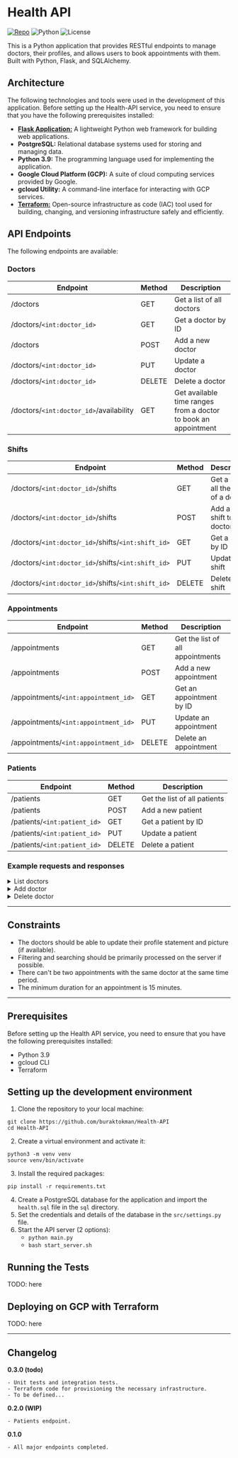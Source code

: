 # Health API #

[![Repo](https://img.shields.io/badge/source-GitHub-303030.svg?maxAge=3600&style=flat-square)](https://github.com/buraktokman/Health-API) ![Python](https://img.shields.io/badge/python-3.9-blue.svg?maxAge=3600&style=flat-square) ![License](https://img.shields.io/badge/License-EULA-orange) 
<!-- https://shields.io/ -->

This is a Python application that provides RESTful endpoints to manage doctors, their profiles, and allows users to book appointments with them. Built with Python, Flask, and SQLAlchemy.

## Architecture

The following technologies and tools were used in the development of this application. Before setting up the Health-API service, you need to ensure that you have the following prerequisites installed:

- [**Flask Application:**](https://flask.palletsprojects.com/) A lightweight Python web framework for building web applications.
- **PostgreSQL:** Relational database systems used for storing and managing data.
- **Python 3.9:** The programming language used for implementing the application.
- **Google Cloud Platform (GCP):** A suite of cloud computing services provided by Google.
- **gcloud Utility:** A command-line interface for interacting with GCP services.
- [**Terraform:**](https://www.terraform.io/) Open-source infrastructure as code (IAC) tool used for building, changing, and versioning infrastructure safely and efficiently. 

## API Endpoints ##
The following endpoints are available:

### Doctors ###

| Endpoint                 | Method | Description               |
|--------------------------|--------|---------------------------|
| /doctors                 | GET    | Get a list of all doctors |
| /doctors/`<int:doctor_id>` | GET    | Get a doctor by ID        |
| /doctors                 | POST   | Add a new doctor          |
| /doctors/`<int:doctor_id>` | PUT    | Update a doctor           |
| /doctors/`<int:doctor_id>` | DELETE | Delete a doctor           |
| /doctors/`<int:doctor_id>`/availability | GET | Get available time ranges from a doctor to book an appointment |


### Shifts ###

| Endpoint                                       | Method | Description |
|------------------------------------------------|--------|-------------|
| /doctors/`<int:doctor_id>`/shifts                | GET    | Get a list of all the shifts of a doctor |
| /doctors/`<int:doctor_id>`/shifts                | POST   | Add a new shift to a doctor |
| /doctors/`<int:doctor_id>`/shifts/`<int:shift_id>` | GET    | Get a shift by ID |
| /doctors/`<int:doctor_id>`/shifts/`<int:shift_id>` | PUT    | Update a shift |
| /doctors/`<int:doctor_id>`/shifts/`<int:shift_id>` | DELETE | Delete a shift |


### Appointments ###

| Endpoint                           | Method | Description |
|------------------------------------|--------|-------------|
| /appointments                      | GET    | Get the list of all appointments |
| /appointments                      | POST   | Add a new appointment |
| /appointments/`<int:appointment_id>` | GET    | Get an appointment by ID |
| /appointments/`<int:appointment_id>` | PUT    | Update an appointment |
| /appointments/`<int:appointment_id>` | DELETE | Delete an appointment |


### Patients ###

| Endpoint                           | Method | Description |
|------------------------------------|--------|-------------|
| /patients                          | GET    | Get the list of all patients |
| /patients                          | POST   | Add a new patient |
| /patients/`<int:patient_id>`       | GET    | Get a patient by ID |
| /patients/`<int:patient_id>`       | PUT    | Update a patient |
| /patients/`<int:patient_id>`       | DELETE | Delete a patient |


### Example requests and responses

<details>
  <summary>List doctors</summary>
  <markdown>

#### Request

    GET /doctors HTTP/1.1
    Accept: application/vnd.api+json

#### Response

    HTTP/1.1 200 OK
    Content-Type: application/vnd.api+json
    
    [
      {
         "date_added": "2023-04-01T08:33:23.228331",
         "date_modified": "2023-04-01T08:33:23.228336",
         "first_name": "Richard",
         "id": 17,
         "last_name": "Branson",
         "personal_statement": "Certified practitioner",
         "profile_picture": null,
         "specialty_id": 4,
         "specialty_name": "Dermatology"
      },
      {
         "date_added": "2023-03-29T21:09:45.932443",
         "date_modified": "2023-03-29T21:09:45.932443",
         "first_name": "Sara",
         "id": 5,
         "last_name": "Johnson",
         "personal_statement": "I am an internist with a passion for preventative medicine and patient education.",
         "profile_picture": "gs://health-app/img/profile_pics/sara_johnson.jpg",
         "specialty_id": 2,
         "specialty_name": "Internal Medicine"
      }
    ]

  </markdown>
</details>

<details>
  <summary>Add doctor</summary>
  <markdown>

#### Request

   POST /doctors HTTP/1.1
   Content-Type: application/vnd.api+json
   Accept: application/vnd.api+json

    {
      "first_name": "John",
      "last_name": "Doe",
      "specialty_name": "Internal Medicine",
      "personal_statement": "Let food be thy medicine."
    }

#### Response

   HTTP/1.1 200 OK
   Content-Type: application/vnd.api+json
    
   {
      "doctor_id": 18,
      "message": "Doctor added successfully."
   }

  </markdown>
</details>

<details>
  <summary>Delete doctor</summary>
  <markdown>

#### Request

   DELETE /doctors/18 HTTP/1.1
   Accept: application/vnd.api+json

#### Response

    HTTP/1.1 200 OK
    Content-Type: application/vnd.api+json
    
    {"message": "Doctor deleted successfully"}

  </markdown>
</details>


---

## Constraints

- The doctors should be able to update their profile statement and picture (if available).
- Filtering and searching should be primarily processed on the server if possible.
- There can't be two appointments with the same doctor at the same time period.
- The minimum duration for an appointment is 15 minutes.

---

## Prerequisites

Before setting up the Health API service, you need to ensure that you have the following prerequisites installed:

- Python 3.9
- gcloud CLI
- Terraform

## Setting up the development environment ##

1. Clone the repository to your local machine:

```
git clone https://github.com/buraktokman/Health-API
cd Health-API
```


2. Create a virtual environment and activate it:

```
python3 -m venv venv
source venv/bin/activate
```

3. Install the required packages:

```
pip install -r requirements.txt
```

4. Create a PostgreSQL database for the application and import the `health.sql` file in the `sql` directory.
5. Set the credentials and details of the database in the `src/settings.py` file.
6. Start the API server (2 options):
   - `python main.py`
   - `bash start_server.sh`

## Running the Tests

TODO: here

## Deploying on GCP with Terraform

TODO: here

---

## Changelog

**0.3.0 (todo)**

```
- Unit tests and integration tests.
- Terraform code for provisioning the necessary infrastructure.
- To be defined...
```

**0.2.0 (WIP)**

```
- Patients endpoint.
```

**0.1.0**

```
- All major endpoints completed.
```

